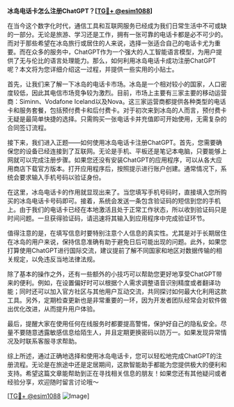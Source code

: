 **冰岛电话卡怎么注册ChatGPT？[[TG💪+ @esim1088](https://t.me/s/esim1088)]**

在当今这个数字化时代，通信工具和互联网服务已经成为我们日常生活中不可或缺的一部分。无论是旅游、学习还是工作，拥有一张可靠的电话卡都是必不可少的。而对于那些希望在冰岛旅行或居住的人来说，选择一张适合自己的电话卡尤为重要。而在众多的服务中，ChatGPT作为一个强大的人工智能语言模型，为用户提供了无与伦比的语言处理能力。那么，如何利用冰岛电话卡成功注册ChatGPT呢？本文将为您详细介绍这一过程，并提供一些实用的小贴士。

首先，让我们来了解一下冰岛的电话卡市场。冰岛是一个相对较小的国家，人口密度较低，因此其电信市场竞争较为激烈。目前，市场上主要有三家主要的移动运营商：Siminn、Vodafone Iceland以及Nova。这三家运营商都提供各种类型的电话卡和服务套餐，包括预付费卡和后付费卡。对于初次来到冰岛的人而言，预付费卡无疑是最简单快捷的选择。只需购买一张电话卡并充值即可开始使用，无需复杂的合同签订流程。

接下来，我们进入正题——如何使用冰岛电话卡注册ChatGPT。首先，您需要确保您的设备已经连接到了互联网。无论是手机、平板还是笔记本电脑，只要能够上网就可以完成注册步骤。如果您还没有安装ChatGPT的应用程序，可以从各大应用商店下载官方版本。打开应用程序后，按照提示进行账户创建。通常情况下，系统会要求输入手机号码以验证身份。

在这里，冰岛电话卡的作用就显现出来了。当您填写手机号码时，直接填入您所购买的冰岛电话卡号码即可。接着，系统会发送一条包含验证码的短信到您的手机上。由于我们的电话卡已经在本地激活且处于正常工作状态，所以收到验证码只是时间问题。一旦获得验证码，请迅速将其输入到应用程序中完成验证环节。

值得注意的是，在填写信息时要特别注意个人信息的真实性。尤其是对于长期居住在冰岛的用户来说，保持信息准确有助于避免日后可能出现的问题。此外，如果您打算使用ChatGPT进行国际交流，建议提前了解不同国家和地区对数据传输的相关规定，以免违反当地法律法规。

除了基本的操作之外，还有一些额外的小技巧可以帮助您更好地享受ChatGPT带来的便利。例如，在设置偏好时可以根据个人需求调整语音识别精度或者翻译功能；同时还可以加入官方社区与其他用户互动交流，共同探讨如何最大化利用这款工具。另外，定期检查更新也是非常重要的一环，因为开发者团队经常会对软件做出优化改进，从而提升用户体验。

最后，提醒大家在使用任何在线服务时都要提高警惕，保护好自己的隐私安全。尽量不要随意透露敏感信息给陌生人，并且定期更换密码以防万一。如果发现异常情况及时联系客服寻求帮助。

综上所述，通过正确地选择和使用冰岛电话卡，您可以轻松地完成ChatGPT的注册流程。无论是在旅途中还是定居期间，这款智能助手都能为您提供极大的便利和支持。希望这篇文章能帮助到正在寻找相关信息的朋友！如果您还有其他疑问或者经验分享，欢迎随时留言讨论哦～

[[TG💪+ @esim1088](https://t.me/s/esim1088) ![Image](https://i.postimg.cc/4NQfJmqS/Snipaste-2025-05-13-00-14-12.png)]